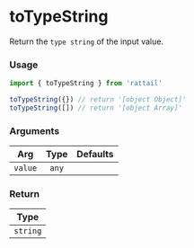 # toTypeString

Return the `type string` of the input value.

### Usage

```ts
import { toTypeString } from 'rattail'

toTypeString({}) // return '[object Object]'
toTypeString([]) // return '[object Array]'
```

### Arguments

| Arg     | Type  | Defaults |
| ------- | :---: | -------: |
| `value` | `any` |          |

### Return

|   Type   |
| :------: |
| `string` |
